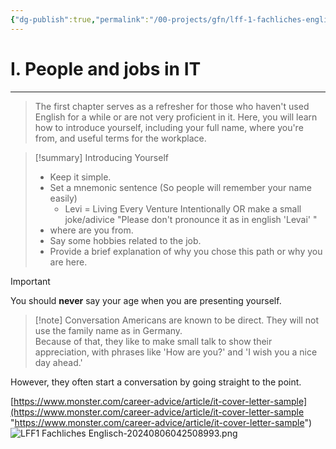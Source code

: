 ```yaml
---
{"dg-publish":true,"permalink":"/00-projects/gfn/lff-1-fachliches-englisch/","tags":["LFF1"],"noteIcon":""}
---
```


# I. People and jobs in IT
___
>The first chapter serves as a refresher for those who haven't used English for a while or are not very proficient in it. Here, you will learn how to introduce yourself, including your full name, where you're from, and useful terms for the workplace.

>[!summary] Introducing Yourself
>- Keep it simple.
>- Set a mnemonic sentence (So people will remember your name easily)
>	- Levi = Living Every Venture Intentionally OR make a small joke/adivice "Please don't pronounce it as in english 'Levai' "
>- where are you from.
>- Say some hobbies  related to the job.
>- Provide a brief explanation of why you chose this path or why you are here.

>[!important] 
>You should **never** say your age when you are presenting yourself.


>[!note] Conversation
>Americans are known to be direct. They will not use the family name as in Germany.  
>Because of that, they like to make small talk to show their appreciation, with phrases like 'How are you?' and 'I wish you a nice day ahead.'
>
However, they often start a conversation by going straight to the point.



[https://www.monster.com/career-advice/article/it-cover-letter-sample](https://www.monster.com/career-advice/article/it-cover-letter-sample "https://www.monster.com/career-advice/article/it-cover-letter-sample")
![LFF1 Fachliches Englisch-20240806042508993.png](/img/user/02%20-%20RESOURCES/Files/LFF1%20Fachliches%20Englisch-20240806042508993.png)
